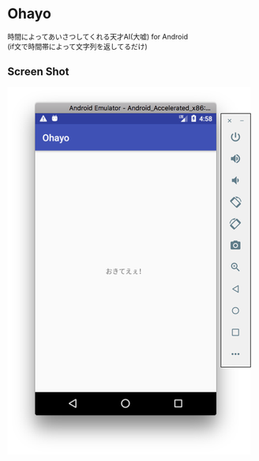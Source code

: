 # Ohayo
時間によってあいさつしてくれる天才AI(大嘘) for Android  
(if文で時間帯によって文字列を返してるだけ)

## Screen Shot
![top-page](https://raw.githubusercontent.com/ichgw/Ohayo/images/image01.png)
